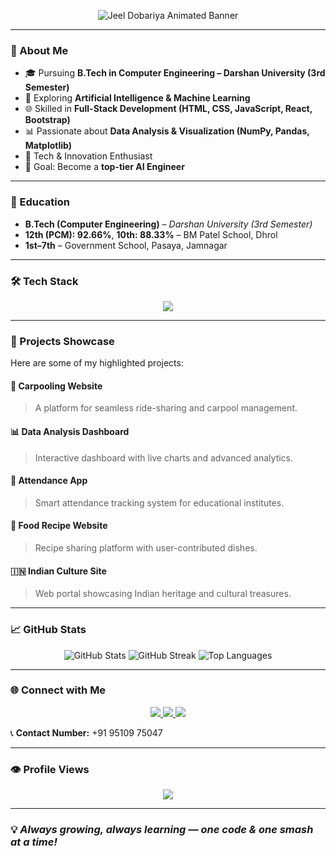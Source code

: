 <!-- 🌟 Neon Animated Banner -->
<p align="center">
   <img src="https://github.com/Jeeldobariya31/Jeeldobariya31/blob/main/assets/neon-banner.gif" alt="Jeel Dobariya Animated Banner" />
</p>



---

### 🚀 About Me
- 🎓 Pursuing **B.Tech in Computer Engineering – Darshan University (3rd Semester)**
- 🤖 Exploring **Artificial Intelligence & Machine Learning**
- 🌐 Skilled in **Full-Stack Development (HTML, CSS, JavaScript, React, Bootstrap)**
- 📊 Passionate about **Data Analysis & Visualization (NumPy, Pandas, Matplotlib)**
- 🏸 Tech & Innovation Enthusiast
- 🎯 Goal: Become a **top-tier AI Engineer**

---

### 🏫 Education
- **B.Tech (Computer Engineering)** – *Darshan University (3rd Semester)*
- **12th (PCM): 92.66%**, **10th: 88.33%** – BM Patel School, Dhrol
- **1st–7th** – Government School, Pasaya, Jamnagar

---

### 🛠 Tech Stack
<p align="center">
  <img src="https://skillicons.dev/icons?i=c,java,python,html,css,bootstrap,js,react,numpy,pandas,git" />
</p>

---

### 📌 Projects Showcase
Here are some of my highlighted projects:

#### 🚗 **Carpooling Website**
> A platform for seamless ride-sharing and carpool management.

#### 📊 **Data Analysis Dashboard**
> Interactive dashboard with live charts and advanced analytics.

#### 📝 **Attendance App**
> Smart attendance tracking system for educational institutes.

#### 🍴 **Food Recipe Website**
> Recipe sharing platform with user-contributed dishes.

#### 🇮🇳 **Indian Culture Site**
> Web portal showcasing Indian heritage and cultural treasures.

---

### 📈 GitHub Stats
<p align="center">
  <img src="https://github-readme-stats.vercel.app/api?username=Jeeldobariya31&show_icons=true&theme=radical" alt="GitHub Stats" />
  <img src="https://github-readme-streak-stats.herokuapp.com/?user=Jeeldobariya31&theme=radical" alt="GitHub Streak" />
  <img src="https://github-readme-stats.vercel.app/api/top-langs/?username=Jeeldobariya31&layout=compact&theme=radical" alt="Top Languages" />
</p>

---

### 🌐 Connect with Me
<p align="center">
  <a href="https://www.instagram.com/jeel_dobariya__" target="_blank">
    <img src="https://img.shields.io/badge/Instagram-%23E4405F.svg?&style=for-the-badge&logo=instagram&logoColor=white" />
  </a>
  <a href="mailto:jeeldobariya33@gmail.com">
    <img src="https://img.shields.io/badge/Gmail-D14836?style=for-the-badge&logo=gmail&logoColor=white" />
  </a>
  <a href="https://www.linkedin.com/in/jeel-dobariya" target="_blank">
    <img src="https://img.shields.io/badge/LinkedIn-%230077B5.svg?&style=for-the-badge&logo=linkedin&logoColor=white" />
  </a>
</p>

📞 **Contact Number:** +91 95109 75047

---

### 👁️ Profile Views
<p align="center">
  <img src="https://komarev.com/ghpvc/?username=Jeeldobariya31&label=Profile%20Views&color=FF00F7&style=for-the-badge&labelColor=000000" />
</p>

---

### 💡 *Always growing, always learning — one code & one smash at a time!*
